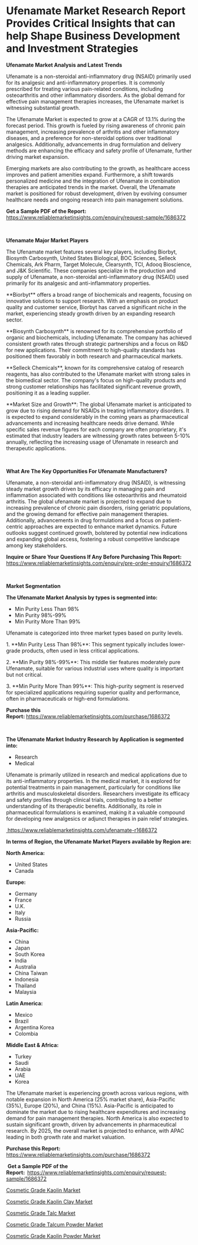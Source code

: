 <p><h1>Ufenamate Market Research Report Provides Critical Insights that can help Shape Business Development and Investment Strategies</h1></p><p><strong>Ufenamate Market Analysis and Latest Trends</strong></p>
<p><p>Ufenamate is a non-steroidal anti-inflammatory drug (NSAID) primarily used for its analgesic and anti-inflammatory properties. It is commonly prescribed for treating various pain-related conditions, including osteoarthritis and other inflammatory disorders. As the global demand for effective pain management therapies increases, the Ufenamate market is witnessing substantial growth.</p><p>The Ufenamate Market is expected to grow at a CAGR of 13.1% during the forecast period. This growth is fueled by rising awareness of chronic pain management, increasing prevalence of arthritis and other inflammatory diseases, and a preference for non-steroidal options over traditional analgesics. Additionally, advancements in drug formulation and delivery methods are enhancing the efficacy and safety profile of Ufenamate, further driving market expansion.</p><p>Emerging markets are also contributing to the growth, as healthcare access improves and patient amenities expand. Furthermore, a shift towards personalized medicine and the integration of Ufenamate in combination therapies are anticipated trends in the market. Overall, the Ufenamate market is positioned for robust development, driven by evolving consumer healthcare needs and ongoing research into pain management solutions.</p></p>
<p><strong>Get a Sample PDF of the Report:&nbsp;</strong> <a href="https://www.reliablemarketinsights.com/enquiry/request-sample/1686372?utm_campaign=1288&utm_medium=2&utm_source=Github&utm_content=ia&utm_term=16102024&utm_id=ufenamate">https://www.reliablemarketinsights.com/enquiry/request-sample/1686372</a></p>
<p>&nbsp;</p>
<p><strong>Ufenamate Major Market Players</strong></p>
<p><p>The Ufenamate market features several key players, including Biorbyt, Biosynth Carbosynth, United States Biological, BOC Sciences, Selleck Chemicals, Ark Pharm, Target Molecule, Clearsynth, TCI, Adooq Bioscience, and J&K Scientific. These companies specialize in the production and supply of Ufenamate, a non-steroidal anti-inflammatory drug (NSAID) used primarily for its analgesic and anti-inflammatory properties.</p><p>**Biorbyt** offers a broad range of biochemicals and reagents, focusing on innovative solutions to support research. With an emphasis on product quality and customer service, Biorbyt has carved a significant niche in the market, experiencing steady growth driven by an expanding research sector.</p><p>**Biosynth Carbosynth** is renowned for its comprehensive portfolio of organic and biochemicals, including Ufenamate. The company has achieved consistent growth rates through strategic partnerships and a focus on R&D for new applications. Their commitment to high-quality standards has positioned them favorably in both research and pharmaceutical markets.</p><p>**Selleck Chemicals**, known for its comprehensive catalog of research reagents, has also contributed to the Ufenamate market with strong sales in the biomedical sector. The company's focus on high-quality products and strong customer relationships has facilitated significant revenue growth, positioning it as a leading supplier.</p><p>**Market Size and Growth**: The global Ufenamate market is anticipated to grow due to rising demand for NSAIDs in treating inflammatory disorders. It is expected to expand considerably in the coming years as pharmaceutical advancements and increasing healthcare needs drive demand. While specific sales revenue figures for each company are often proprietary, it's estimated that industry leaders are witnessing growth rates between 5-10% annually, reflecting the increasing usage of Ufenamate in research and therapeutic applications.</p></p>
<p>&nbsp;</p>
<p><strong>What Are The Key Opportunities For Ufenamate Manufacturers?</strong></p>
<p><p>Ufenamate, a non-steroidal anti-inflammatory drug (NSAID), is witnessing steady market growth driven by its efficacy in managing pain and inflammation associated with conditions like osteoarthritis and rheumatoid arthritis. The global ufenamate market is projected to expand due to increasing prevalence of chronic pain disorders, rising geriatric populations, and the growing demand for effective pain management therapies. Additionally, advancements in drug formulations and a focus on patient-centric approaches are expected to enhance market dynamics. Future outlooks suggest continued growth, bolstered by potential new indications and expanding global access, fostering a robust competitive landscape among key stakeholders.</p></p>
<p><strong>Inquire or Share Your Questions If Any Before Purchasing This Report:</strong> <a href="https://www.reliablemarketinsights.com/enquiry/pre-order-enquiry/1686372?utm_campaign=1288&utm_medium=2&utm_source=Github&utm_content=ia&utm_term=16102024&utm_id=ufenamate">https://www.reliablemarketinsights.com/enquiry/pre-order-enquiry/1686372</a></p>
<p>&nbsp;</p>
<p><strong>Market Segmentation</strong></p>
<p><strong>The Ufenamate Market Analysis by types is segmented into:</strong></p>
<p><ul><li>Min Purity Less Than 98%</li><li>Min Purity 98%-99%</li><li>Min Purity More Than 99%</li></ul></p>
<p><p>Ufenamate is categorized into three market types based on purity levels. </p><p>1. **Min Purity Less Than 98%**: This segment typically includes lower-grade products, often used in less critical applications.</p><p>  </p><p>2. **Min Purity 98%-99%**: This middle tier features moderately pure Ufenamate, suitable for various industrial uses where quality is important but not critical.</p><p>3. **Min Purity More Than 99%**: This high-purity segment is reserved for specialized applications requiring superior quality and performance, often in pharmaceuticals or high-end formulations.</p></p>
<p><strong>Purchase this Report:&nbsp;</strong><a href="https://www.reliablemarketinsights.com/purchase/1686372?utm_campaign=1288&utm_medium=2&utm_source=Github&utm_content=ia&utm_term=16102024&utm_id=ufenamate">https://www.reliablemarketinsights.com/purchase/1686372</a></p>
<p>&nbsp;</p>
<p><strong>The Ufenamate Market Industry Research by Application is segmented into:</strong></p>
<p><ul><li>Research</li><li>Medical</li></ul></p>
<p><p>Ufenamate is primarily utilized in research and medical applications due to its anti-inflammatory properties. In the medical market, it is explored for potential treatments in pain management, particularly for conditions like arthritis and musculoskeletal disorders. Researchers investigate its efficacy and safety profiles through clinical trials, contributing to a better understanding of its therapeutic benefits. Additionally, its role in pharmaceutical formulations is examined, making it a valuable compound for developing new analgesics or adjunct therapies in pain relief strategies.</p></p>
<p><a href="https://www.reliablemarketinsights.com/ufenamate-r1686372?utm_campaign=1288&utm_medium=2&utm_source=Github&utm_content=ia&utm_term=16102024&utm_id=ufenamate">&nbsp;https://www.reliablemarketinsights.com/ufenamate-r1686372</a></p>
<p><strong>In terms of Region, the Ufenamate Market Players available by Region are:</strong></p>
<p>
    <p> <strong> North America: </strong>
        <ul>
            <li>United States</li>
            <li>Canada</li>
        </ul>
        </p> 
    <p> <strong> Europe: </strong>
        <ul>
            <li>Germany</li>
            <li>France</li>
            <li>U.K.</li>
            <li>Italy</li>
            <li>Russia</li>
        </ul>
        </p> 
    <p> <strong> Asia-Pacific: </strong>
        <ul>
            <li>China</li>
            <li>Japan</li>
            <li>South Korea</li>
            <li>India</li>
            <li>Australia</li>
            <li>China Taiwan</li>
            <li>Indonesia</li>
            <li>Thailand</li>
            <li>Malaysia</li>
        </ul>
        </p> 
    <p> <strong> Latin America: </strong>
        <ul>
            <li>Mexico</li>
            <li>Brazil</li>
            <li>Argentina Korea</li>
            <li>Colombia</li>
        </ul>
        </p> 
    <p> <strong> Middle East & Africa: </strong>
        <ul>
            <li>Turkey</li>
            <li>Saudi</li>
            <li>Arabia</li>
            <li>UAE</li>
            <li>Korea</li>
        </ul>
    </p>
    </p>
<p><p>The Ufenamate market is experiencing growth across various regions, with notable expansion in North America (25% market share), Asia-Pacific (35%), Europe (20%), and China (15%). Asia-Pacific is anticipated to dominate the market due to rising healthcare expenditures and increasing demand for pain management therapies. North America is also expected to sustain significant growth, driven by advancements in pharmaceutical research. By 2025, the overall market is projected to enhance, with APAC leading in both growth rate and market valuation.</p></p>
<p><strong>Purchase this Report: </strong><a href="https://www.reliablemarketinsights.com/purchase/1686372?utm_campaign=1288&utm_medium=2&utm_source=Github&utm_content=ia&utm_term=16102024&utm_id=ufenamate">https://www.reliablemarketinsights.com/purchase/1686372</a></p>
<p>&nbsp;<strong>Get a Sample PDF of the Report:&nbsp;&nbsp;</strong><a href="https://www.reliablemarketinsights.com/enquiry/request-sample/1686372?utm_campaign=1288&utm_medium=2&utm_source=Github&utm_content=ia&utm_term=16102024&utm_id=ufenamate">https://www.reliablemarketinsights.com/enquiry/request-sample/1686372</a></p>
<p><strong></strong></p>
<p><p><a href="https://www.linkedin.com/pulse/cosmetic-grade-kaolin-market-navigating-challenges-unlocking-7c86f?trk=public_post_embed_feed-article-content&utm_campaign=1288&utm_medium=2&utm_source=Github&utm_content=ia&utm_term=16102024&utm_id=ufenamate">Cosmetic Grade Kaolin Market</a></p><p><a href="https://www.linkedin.com/pulse/exploring-cosmetic-grade-kaolin-clay-market-dynamics-global-qqo2f?trk=public_post_embed_feed-article-content&utm_campaign=1288&utm_medium=2&utm_source=Github&utm_content=ia&utm_term=16102024&utm_id=ufenamate">Cosmetic Grade Kaolin Clay Market</a></p><p><a href="https://www.linkedin.com/pulse/cosmetic-grade-talc-market-global-trends-forecast-2024-2031-lrf6f?trk=public_post_embed_feed-article-content&utm_campaign=1288&utm_medium=2&utm_source=Github&utm_content=ia&utm_term=16102024&utm_id=ufenamate">Cosmetic Grade Talc Market</a></p><p><a href="https://www.linkedin.com/pulse/cosmetic-grade-talcum-powder-market-size-segmentation-trends-wwv5f?trk=public_post_embed_feed-article-content&utm_campaign=1288&utm_medium=2&utm_source=Github&utm_content=ia&utm_term=16102024&utm_id=ufenamate">Cosmetic Grade Talcum Powder Market</a></p><p><a href="https://www.linkedin.com/pulse/cosmetic-grade-kaolin-powder-market-global-insights-regional-w6ycf?trk=public_post_embed_feed-article-content&utm_campaign=1288&utm_medium=2&utm_source=Github&utm_content=ia&utm_term=16102024&utm_id=ufenamate">Cosmetic Grade Kaolin Powder Market</a></p></p>